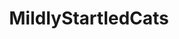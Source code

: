 ---
title: MildlyStartledCats
crosslinks:
- StartledCats
- Floof
- thecatdimension
- cats
- CatTaps
- WithoutContext
- predaddit
- catgifs
- woahdude
- DisneyEyes
- juxtaposition
- mlem
- animalspostingstuff
- Zoomies
- awwakeup
- CatsNamedToothless
- Blep
- funny
- CatsStandingUp
---